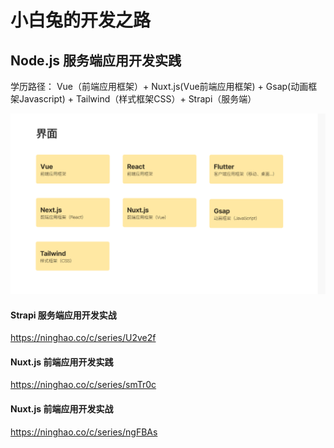 # 小白兔的开发之路
## Node.js 服务端应用开发实践

学历路径：
Vue（前端应用框架）+ Nuxt.js(Vue前端应用框架) + Gsap(动画框架Javascript) + Tailwind（样式框架CSS）+ Strapi（服务端）

![alt text](b41f3108554d73de0c26d02a23393ec.png)

#### Strapi 服务端应用开发实战
https://ninghao.co/c/series/U2ve2f

#### Nuxt.js 前端应用开发实践
https://ninghao.co/c/series/smTr0c

#### Nuxt.js 前端应用开发实战
https://ninghao.co/c/series/ngFBAs